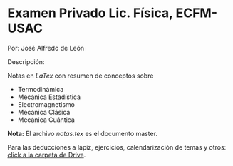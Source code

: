 # Examen Privado Lic. Física, ECFM-USAC
Por: José Alfredo de León 

Descripción: 

Notas en _LaTex_ con resumen de conceptos sobre 
- Termodinámica
- Mecánica Estadística
- Electromagnetismo
- Mecánica Clásica
- Mecánica Cuántica

__Nota:__ El archivo _notas.tex_ es el documento master. 

Para las deducciones a lápiz, ejercicios, calendarización 
de temas y otros: 
[click a la carpeta de Drive](https://drive.google.com/drive/folders/1-H86ByK2tyWaxKP_qI-Oir_uKgqDt6Ut?usp=sharing).
